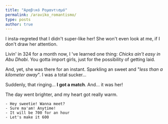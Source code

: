 ```yaml
---
title: "Αραβικό Ρομαντισμό"
permalink: /araviko_romantismo/
type: posts
author: true
---
```


I insta-regreted that I didn't super-like her! She won't even look at me, if I don't draw her attention.

Livin' in 324 for a month now, I 've learned one thing: *Chicks ain't easy in Abu Dhabi*. You gotta import girls, just for the possibility of getting laid.

And, yet, she was there for an instant. Sparkling an sweet and "*less than a kilometer away*". I was a total sucker...

Suddenly, that ringing... **I got a match**. And... it was her!

The day went brighter, and my heart got really warm.

```
- Hey sweetie! Wanna meet?
- Sure ma'am! Anytime!
- It will be 700 for an hour
- Let's make it 600